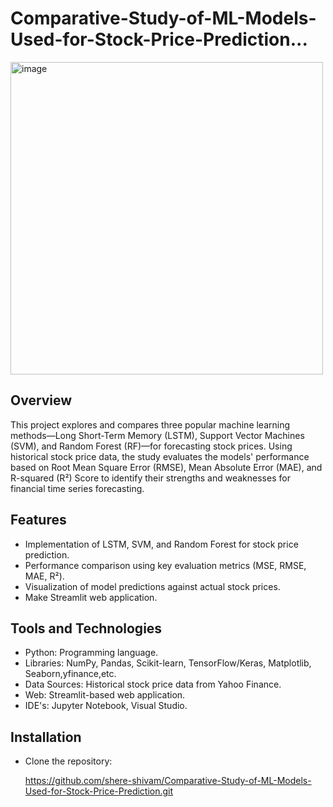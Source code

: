 # Comparative-Study-of-ML-Models-Used-for-Stock-Price-Prediction...


<img width="500" alt="image" src="https://github.com/user-attachments/assets/e3c8bdfe-463f-4f36-9e66-c2e1c9caa415" />




## Overview  
This project explores and compares three popular machine learning methods—Long Short-Term Memory (LSTM), Support Vector Machines (SVM), and Random Forest (RF)—for forecasting stock prices. Using historical stock price data, the study evaluates the models' performance based on Root Mean Square Error (RMSE), Mean Absolute Error (MAE), and R-squared (R²) Score to identify their strengths and weaknesses for financial time series forecasting.  

## Features  
- Implementation of LSTM, SVM, and Random Forest for stock price prediction.  
- Performance comparison using key evaluation metrics (MSE, RMSE, MAE, R²).  
- Visualization of model predictions against actual stock prices.  
- Make Streamlit web application.  

## Tools and Technologies  
- Python: Programming language.  
- Libraries: NumPy, Pandas, Scikit-learn, TensorFlow/Keras, Matplotlib, Seaborn,yfinance,etc.  
- Data Sources: Historical stock price data from Yahoo Finance.  
- Web: Streamlit-based web application.
- IDE's: Jupyter Notebook, Visual Studio. 

## Installation  
- Clone the repository:  
  
   https://github.com/shere-shivam/Comparative-Study-of-ML-Models-Used-for-Stock-Price-Prediction.git
